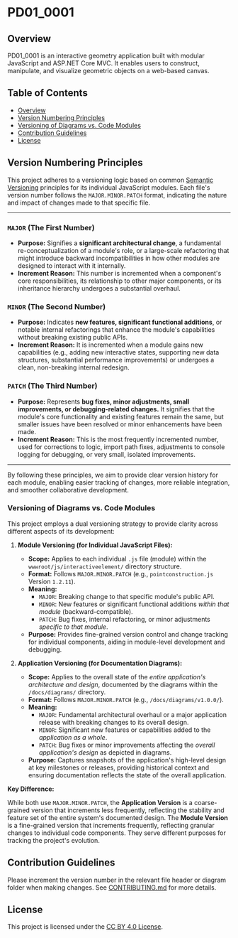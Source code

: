 # PD01_0001

## Overview

PD01_0001 is an interactive geometry application built with modular JavaScript and ASP.NET Core MVC. It enables users to construct, manipulate, and visualize geometric objects on a web-based canvas.

## Table of Contents

- [Overview](#overview)
- [Version Numbering Principles](#version-numbering-principles)
- [Versioning of Diagrams vs. Code Modules](#versioning-of-diagrams-vs-code-modules)
- [Contribution Guidelines](#contribution-guidelines)
- [License](#license)

## Version Numbering Principles

This project adheres to a versioning logic based on common [Semantic Versioning](https://semver.org/) principles for its individual JavaScript modules. Each file's version number follows the `MAJOR.MINOR.PATCH` format, indicating the nature and impact of changes made to that specific file.

---

### `MAJOR` (The First Number)

* **Purpose:** Signifies a **significant architectural change**, a fundamental re-conceptualization of a module's role, or a large-scale refactoring that might introduce backward incompatibilities in how other modules are designed to interact with it internally.
* **Increment Reason:** This number is incremented when a component's core responsibilities, its relationship to other major components, or its inheritance hierarchy undergoes a substantial overhaul.

### `MINOR` (The Second Number)

* **Purpose:** Indicates **new features, significant functional additions**, or notable internal refactorings that enhance the module's capabilities without breaking existing public APIs.
* **Increment Reason:** It is incremented when a module gains new capabilities (e.g., adding new interactive states, supporting new data structures, substantial performance improvements) or undergoes a clean, non-breaking internal redesign.

### `PATCH` (The Third Number)

* **Purpose:** Represents **bug fixes, minor adjustments, small improvements, or debugging-related changes.** It signifies that the module's core functionality and existing features remain the same, but smaller issues have been resolved or minor enhancements have been made.
* **Increment Reason:** This is the most frequently incremented number, used for corrections to logic, import path fixes, adjustments to console logging for debugging, or very small, isolated improvements.

---

By following these principles, we aim to provide clear version history for each module, enabling easier tracking of changes, more reliable integration, and smoother collaborative development.

### Versioning of Diagrams vs. Code Modules

This project employs a dual versioning strategy to provide clarity across different aspects of its development:

1.  **Module Versioning (for Individual JavaScript Files):**
    * **Scope:** Applies to each individual `.js` file (module) within the `wwwroot/js/interactiveelement/` directory structure.
    * **Format:** Follows `MAJOR.MINOR.PATCH` (e.g., `pointconstruction.js` Version `1.2.11`).
    * **Meaning:**
        * `MAJOR`: Breaking change to that specific module's public API.
        * `MINOR`: New features or significant functional additions *within that module* (backward-compatible).
        * `PATCH`: Bug fixes, internal refactoring, or minor adjustments *specific to that module*.
    * **Purpose:** Provides fine-grained version control and change tracking for individual components, aiding in module-level development and debugging.

2.  **Application Versioning (for Documentation Diagrams):**
    * **Scope:** Applies to the overall state of the *entire application's architecture and design*, documented by the diagrams within the `/docs/diagrams/` directory.
    * **Format:** Follows `MAJOR.MINOR.PATCH` (e.g., `/docs/diagrams/v1.0.0/`).
    * **Meaning:**
        * `MAJOR`: Fundamental architectural overhaul or a major application release with breaking changes to its overall design.
        * `MINOR`: Significant new features or capabilities added to the *application as a whole*.
        * `PATCH`: Bug fixes or minor improvements affecting the *overall application's design* as depicted in diagrams.
    * **Purpose:** Captures snapshots of the application's high-level design at key milestones or releases, providing historical context and ensuring documentation reflects the state of the overall application.

**Key Difference:**

While both use `MAJOR.MINOR.PATCH`, the **Application Version** is a coarse-grained version that increments less frequently, reflecting the stability and feature set of the entire system's documented design. The **Module Version** is a fine-grained version that increments frequently, reflecting granular changes to individual code components. They serve different purposes for tracking the project's evolution.

## Contribution Guidelines

Please increment the version number in the relevant file header or diagram folder when making changes. See [CONTRIBUTING.md](CONTRIBUTING.md) for more details.

## License

This project is licensed under the [CC BY 4.0 License](https://creativecommons.org/licenses/by/4.0/).
